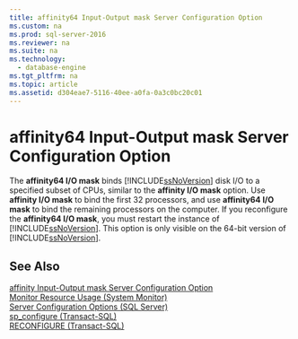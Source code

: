 ```yaml
---
title: affinity64 Input-Output mask Server Configuration Option
ms.custom: na
ms.prod: sql-server-2016
ms.reviewer: na
ms.suite: na
ms.technology: 
  - database-engine
ms.tgt_pltfrm: na
ms.topic: article
ms.assetid: d304eae7-5116-40ee-a0fa-0a3c0bc20c01
---
```

# affinity64 Input-Output mask Server Configuration Option
  The **affinity64 I/O mask** binds [!INCLUDE[ssNoVersion](../../Topics/TopicNameContainA/includes/ssNoVersion_md.md)] disk I/O to a specified subset of CPUs, similar to the **affinity I/O mask** option. Use **affinity I/O mask** to bind the first 32 processors, and use **affinity64 I/O mask** to bind the remaining processors on the computer. If you reconfigure the **affinity64 I/O mask**, you must restart the instance of [!INCLUDE[ssNoVersion](../../Topics/TopicNameContainA/includes/ssNoVersion_md.md)]. This option is only visible on the 64-bit version of [!INCLUDE[ssNoVersion](../../Topics/TopicNameContainA/includes/ssNoVersion_md.md)].  
  
## See Also  
 [affinity Input-Output mask Server Configuration Option](../../Topics/TopicNameNotContainA/affinity-Input-Output-mask-Server-Configuration-Option.md)   
 [Monitor Resource Usage &#40;System Monitor&#41;](../../Topics/TopicNameNotContainA/Monitor-Resource-Usage--System-Monitor-.md)   
 [Server Configuration Options &#40;SQL Server&#41;](../../Topics/TopicNameNotContainA/Server-Configuration-Options--SQL-Server-.md)   
 [sp_configure &#40;Transact-SQL&#41;](../Topic/sp_configure%20\(Transact-SQL\).md)   
 [RECONFIGURE &#40;Transact-SQL&#41;](../Topic/RECONFIGURE%20\(Transact-SQL\).md)  
  
  